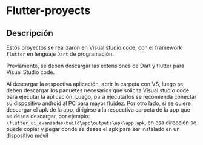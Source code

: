 # Flutter-proyects

## Descripción
Estos proyectos se realizaron en Visual studio code, con el framework `flutter` en lenguaje `Dart` de programación.

Previamente, se deben descargar las extensiones de Dart y flutter para Visual Studio code.

Al descargar la respectiva aplicación, abrir la carpeta con VS, luego se deben descargar los paquetes necesarios que solicita Visual studio code para ejecutar la aplicación.
Luego, para ejecutarlos se recomienda conectar su dispositivo android al PC para mayor fluidez.
Por otro lado, si se quiere descargar el apk de la app, dirigirse a la respectiva carpeta de la app que se desea descargar, por ejemplo:
`\flutter_ui_avanzadas\build\app\outputs\apk\app.apk`, en esa dirección se puede copiar y pegar donde se desee el apk para ser instalado en un dispositivo móvil
